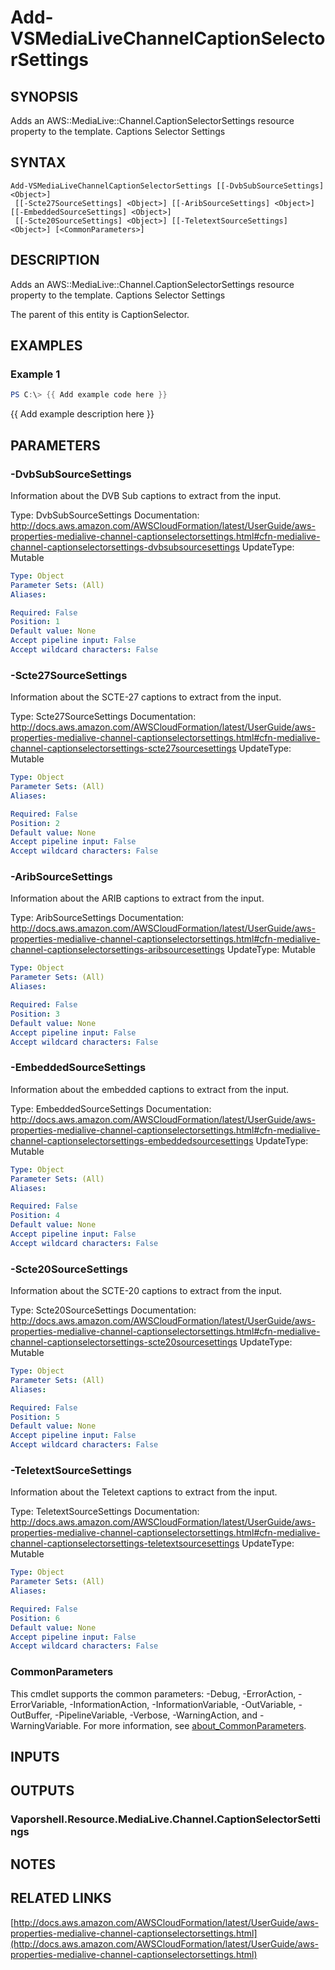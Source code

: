 # Add-VSMediaLiveChannelCaptionSelectorSettings

## SYNOPSIS
Adds an AWS::MediaLive::Channel.CaptionSelectorSettings resource property to the template.
Captions Selector Settings

## SYNTAX

```
Add-VSMediaLiveChannelCaptionSelectorSettings [[-DvbSubSourceSettings] <Object>]
 [[-Scte27SourceSettings] <Object>] [[-AribSourceSettings] <Object>] [[-EmbeddedSourceSettings] <Object>]
 [[-Scte20SourceSettings] <Object>] [[-TeletextSourceSettings] <Object>] [<CommonParameters>]
```

## DESCRIPTION
Adds an AWS::MediaLive::Channel.CaptionSelectorSettings resource property to the template.
Captions Selector Settings

The parent of this entity is CaptionSelector.

## EXAMPLES

### Example 1
```powershell
PS C:\> {{ Add example code here }}
```

{{ Add example description here }}

## PARAMETERS

### -DvbSubSourceSettings
Information about the DVB Sub captions to extract from the input.

Type: DvbSubSourceSettings
Documentation: http://docs.aws.amazon.com/AWSCloudFormation/latest/UserGuide/aws-properties-medialive-channel-captionselectorsettings.html#cfn-medialive-channel-captionselectorsettings-dvbsubsourcesettings
UpdateType: Mutable

```yaml
Type: Object
Parameter Sets: (All)
Aliases:

Required: False
Position: 1
Default value: None
Accept pipeline input: False
Accept wildcard characters: False
```

### -Scte27SourceSettings
Information about the SCTE-27 captions to extract from the input.

Type: Scte27SourceSettings
Documentation: http://docs.aws.amazon.com/AWSCloudFormation/latest/UserGuide/aws-properties-medialive-channel-captionselectorsettings.html#cfn-medialive-channel-captionselectorsettings-scte27sourcesettings
UpdateType: Mutable

```yaml
Type: Object
Parameter Sets: (All)
Aliases:

Required: False
Position: 2
Default value: None
Accept pipeline input: False
Accept wildcard characters: False
```

### -AribSourceSettings
Information about the ARIB captions to extract from the input.

Type: AribSourceSettings
Documentation: http://docs.aws.amazon.com/AWSCloudFormation/latest/UserGuide/aws-properties-medialive-channel-captionselectorsettings.html#cfn-medialive-channel-captionselectorsettings-aribsourcesettings
UpdateType: Mutable

```yaml
Type: Object
Parameter Sets: (All)
Aliases:

Required: False
Position: 3
Default value: None
Accept pipeline input: False
Accept wildcard characters: False
```

### -EmbeddedSourceSettings
Information about the embedded captions to extract from the input.

Type: EmbeddedSourceSettings
Documentation: http://docs.aws.amazon.com/AWSCloudFormation/latest/UserGuide/aws-properties-medialive-channel-captionselectorsettings.html#cfn-medialive-channel-captionselectorsettings-embeddedsourcesettings
UpdateType: Mutable

```yaml
Type: Object
Parameter Sets: (All)
Aliases:

Required: False
Position: 4
Default value: None
Accept pipeline input: False
Accept wildcard characters: False
```

### -Scte20SourceSettings
Information about the SCTE-20 captions to extract from the input.

Type: Scte20SourceSettings
Documentation: http://docs.aws.amazon.com/AWSCloudFormation/latest/UserGuide/aws-properties-medialive-channel-captionselectorsettings.html#cfn-medialive-channel-captionselectorsettings-scte20sourcesettings
UpdateType: Mutable

```yaml
Type: Object
Parameter Sets: (All)
Aliases:

Required: False
Position: 5
Default value: None
Accept pipeline input: False
Accept wildcard characters: False
```

### -TeletextSourceSettings
Information about the Teletext captions to extract from the input.

Type: TeletextSourceSettings
Documentation: http://docs.aws.amazon.com/AWSCloudFormation/latest/UserGuide/aws-properties-medialive-channel-captionselectorsettings.html#cfn-medialive-channel-captionselectorsettings-teletextsourcesettings
UpdateType: Mutable

```yaml
Type: Object
Parameter Sets: (All)
Aliases:

Required: False
Position: 6
Default value: None
Accept pipeline input: False
Accept wildcard characters: False
```

### CommonParameters
This cmdlet supports the common parameters: -Debug, -ErrorAction, -ErrorVariable, -InformationAction, -InformationVariable, -OutVariable, -OutBuffer, -PipelineVariable, -Verbose, -WarningAction, and -WarningVariable. For more information, see [about_CommonParameters](http://go.microsoft.com/fwlink/?LinkID=113216).

## INPUTS

## OUTPUTS

### Vaporshell.Resource.MediaLive.Channel.CaptionSelectorSettings
## NOTES

## RELATED LINKS

[http://docs.aws.amazon.com/AWSCloudFormation/latest/UserGuide/aws-properties-medialive-channel-captionselectorsettings.html](http://docs.aws.amazon.com/AWSCloudFormation/latest/UserGuide/aws-properties-medialive-channel-captionselectorsettings.html)

